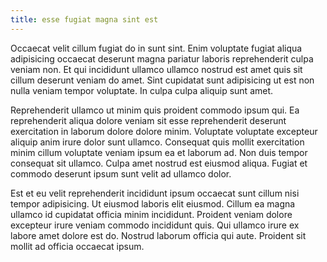```yaml
---
title: esse fugiat magna sint est
---
```


Occaecat velit cillum fugiat do in sunt sint. Enim voluptate fugiat aliqua adipisicing occaecat deserunt magna pariatur laboris reprehenderit culpa veniam non. Et qui incididunt ullamco ullamco nostrud est amet quis sit cillum deserunt veniam do amet. Sint cupidatat sunt adipisicing ut est non nulla veniam tempor voluptate. In culpa culpa aliquip sunt amet.

Reprehenderit ullamco ut minim quis proident commodo ipsum qui. Ea reprehenderit aliqua dolore veniam sit esse reprehenderit deserunt exercitation in laborum dolore dolore minim. Voluptate voluptate excepteur aliquip anim irure dolor sunt ullamco. Consequat quis mollit exercitation minim cillum voluptate veniam ipsum ea et laborum ad. Non duis tempor consequat sit ullamco. Culpa amet nostrud est eiusmod aliqua. Fugiat et commodo deserunt ipsum sunt velit ad ullamco dolor.

Est et eu velit reprehenderit incididunt ipsum occaecat sunt cillum nisi tempor adipisicing. Ut eiusmod laboris elit eiusmod. Cillum ea magna ullamco id cupidatat officia minim incididunt. Proident veniam dolore excepteur irure veniam commodo incididunt quis. Qui ullamco irure ex labore amet dolore est do. Nostrud laborum officia qui aute. Proident sit mollit ad officia occaecat ipsum.